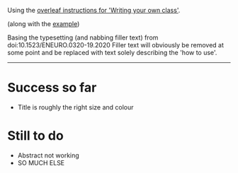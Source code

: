 Using the [overleaf instructions for 'Writing your own class'](https://www.overleaf.com/learn/latex/Writing_your_own_class).

(along with the [example](https://www.sharelatex.com/project/new/template?zipUrl=/project/53ee9e80eceb82a67658bce6/download/zip&templateName=ClassExample&compiler=pdflatex))

Basing the typesetting (and nabbing filler text) from doi:10.1523/ENEURO.0320-19.2020
Filler text will obviously be removed at some point and be replaced with text solely describing the 'how to use'.

---

# Success so far

* Title is roughly the right size and colour

# Still to do

* Abstract not working
* SO MUCH ELSE